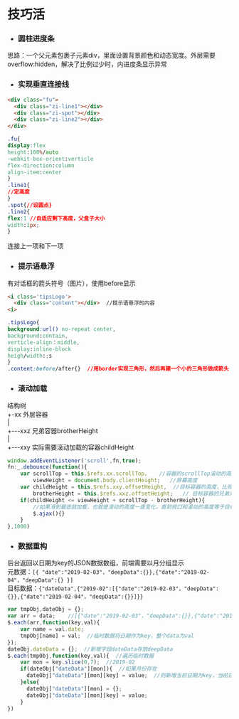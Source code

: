 # 技巧活

- ### 圆柱进度条
思路：一个父元素包裹子元素div，里面设置背景颜色和动态宽度。外层需要overflow:hidden，解决了比例过少时，内进度条显示异常

- ### 实现垂直连接线
```html
<div class="fu">
  <div class="zi-line1"></div>
  <div class="zi-spot"></div>
  <div class="zi-line2"></div>
</div>
```
```css
.fu{
display:flex
height:100%/auto
-webkit-box-orient:verticle
flex-direction:column
align-item:center
}
.line1{
//定高度
}
.spot{//设圆点}
.line2{
flex:1 //自适应剩下高度，父盒子大小
width:1px;
}
```
连接上一项和下一项

- ### 提示语悬浮
有对话框的箭头符号（图片），使用before显示
```html
<i class='tipsLogo'>
  <div class="content"></div>  //提示语悬浮的内容  
<i>
```
```css
.tipsLogo{
background:url() no-repeat center,
background:contain,
verticle-align：middle,
display:inline-block
heigh/width:;s
}
.content:before/after{}  //用border实现三角形，然后再建一个小的三角形做成箭头
```

- ### 滚动加载
结构树  
+-xx  外层容器   
|  
+---xxz  兄弟容器brotherHeight  
|  
+---xxy  实际需要滚动加载的容器childHeight  

```javascript
window.addEventListener('scroll',fn,true);
fn:_.debounce(function(){
    var scrollTop = this.$refs.xx.scrollTop，   //容器的scrollTop滚动的高度
        viewHeight = document.body.clientHeight;   //屏幕高度
    var childHeight = this.$refs.xxy.offsetHeight,  //目标容器的高度，比视口高
        brotherHeight = this.$refs.xxz.offsetHeight;   // 目标容器的兄弟元素的高度，需要减去该高度
    if(childHeight <= viewHeight + scrollTop - brotherHeight){   
        //如果滑到最底就加载，也就是滚动的高度一直变化，直到视口和滚动的高度等于目标容器
        $.ajax(){}
    }
},1000)
```

- ### 数据重构
后台返回以日期为key的JSON数据数组，前端需要以月分组显示  
元数据：`[{ "date":"2019-02-03"，"deepData":{}},{"date":"2019-02-04"，"deepData":{} }]`  
目标数据：`{"dateData",{"2019-02":[{"date":"2019-02-03"，"deepData":{}},{"date":"2019-02-04"，"deepData":{}}]}}`  

```Javascript
var tmpObj,dateObj = {};
var arr = data;    //[{"date":"2019-02-03"，"deepData":{}},{"date":"2019-02-04"，"deepData":{}},]
$.each(arr,function(key,val){
    var name = val.date;
    tmpObj[name] = val;  //临时数据将日期作为key，整个data为val
});
dateObj.dateData = {};  //新增字段dateData存放deepData
$.each(tmpObj,function(key,val){  //遍历临时数据
    var mon = key.slice(0,7);  //2019-02
    if(dateObj["dateData"][mon]){  //如果月份存在
      dateObj["dateData"][mon][key] = value;  //则新增当前日期为key，当前日期的数据为该key的value
    }else{
      dateObj["dateData"][mon] = {};
      dateObj["dateData"][mon][key] = value;
    }
})
```
